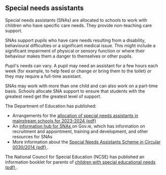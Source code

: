 ##  Special needs assistants

Special needs assistants (SNAs) are allocated to schools to work with children
who have specific care needs. They provide non-teaching care support.

SNAs support pupils who have care needs resulting from a disability,
behavioural difficulties or a significant medical issue. This might include a
significant impairment of physical or sensory function or where their
behaviour makes them a danger to themselves or other pupils.

Pupil's needs can vary. A pupil may need an assistant for a few hours each
week (for example, to help feed or change or bring them to the toilet) or they
may require a full-time assistant.

SNAs may work with more than one child and can also work on a part-time basis.
Schools allocate SNA support to ensure that students with the greatest need
get the greatest level of support.

The Department of Education has published:

  * Arrangements for the [ allocation of special needs assistants in mainstream schools for 2023-2024 (pdf) ](https://www.gov.ie/pdf/?file=https://assets.gov.ie/255300/feb530f8-16b6-489f-bd21-446336c8f583.pdf#page=null)
  * An [ information hub for SNAs ](https://www.gov.ie/en/publication/2a977-special-needs-assistant-sna/) on Gov.ie, which has information on recruitment and appointment, training and development, and other resources for SNAs 
  * More information about the [ Special Needs Assistants Scheme in Circular 0030/2014 (pdf) ](https://s3-eu-west-1.amazonaws.com/govieassets/13324/62fdf3b19c674eab80fd98468a00290a.pdf) . 

The National Council for Special Education (NCSE) has published an information
booklet for parents of [ children with special educational needs (pdf)
](http://ncse.ie/wp-content/uploads/2014/10/ChildrenWithSpecialEdNeeds1.pdf) .
